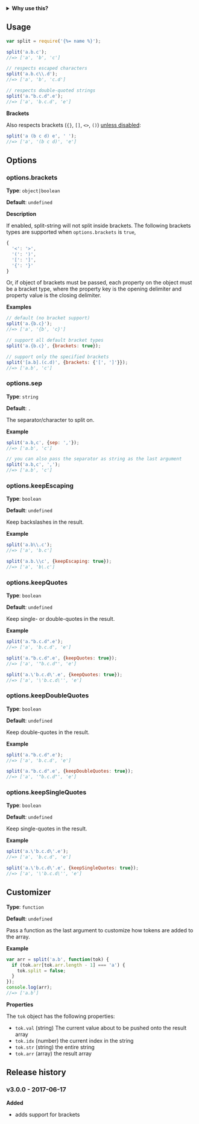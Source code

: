 <!-- section: Why use this? -->
<details>
  <summary><strong>Why use this?</strong></summary>

<br>

Although it's easy to split on a string:

```js
console.log('a.b.c'.split('.'));
//=> ['a', 'b', 'c']
```

It's more challenging to split a string whilst respecting escaped or quoted characters.

**Bad**

```js
console.log('a\\.b.c'.split('.'));
//=> ['a\\', 'b', 'c']

console.log('"a.b.c".d'.split('.'));
//=> ['"a', 'b', 'c"', 'd']
```

**Good**

```js
var split = require('{%= name %}');
console.log(split('a\\.b.c'));
//=> ['a.b', 'c']

console.log(split('"a.b.c".d'));
//=> ['a.b.c', 'd']
```

See the [options](#options) to learn how to choose the separator or retain quotes or escaping.

<br>

</details>


## Usage

```js
var split = require('{%= name %}');

split('a.b.c');
//=> ['a', 'b', 'c']

// respects escaped characters
split('a.b.c\\.d');
//=> ['a', 'b', 'c.d']

// respects double-quoted strings
split('a."b.c.d".e');
//=> ['a', 'b.c.d', 'e']
```

**Brackets**

Also respects brackets (`{}`, `[]`, `<>`, `()`) [unless disabled](#optionsbrackets):

```js
split('a (b c d) e', ' ');
//=> ['a', '(b c d)', 'e']
```

## Options

### options.brackets

**Type**: `object|boolean` 

**Default**: `undefined`

**Description**

If enabled, split-string will not split inside brackets. The following brackets types are supported when `options.brackets` is `true`,

```js
{
  '<': '>',
  '(': ')',
  '[': ']',
  '{': '}'
}
```

Or, if object of brackets must be passed, each property on the object must be a bracket type, where the property key is the opening delimiter and property value is the closing delimiter.

**Examples**

```js
// default (no bracket support)
split('a.{b.c}');
//=> ['a', '{b', 'c}']

// support all default bracket types
split('a.{b.c}', {brackets: true});

// support only the specified brackets
split('[a.b].(c.d)', {brackets: {'[', ']'}});
//=> ['a.b', 'c']
```

### options.sep

**Type**: `string`

**Default**: `.`

The separator/character to split on.

**Example**

```js
split('a.b,c', {sep: ','});
//=> ['a.b', 'c']

// you can also pass the separator as string as the last argument
split('a.b,c', ',');
//=> ['a.b', 'c']
```

### options.keepEscaping

**Type**: `boolean`

**Default**: `undefined`

Keep backslashes in the result.

**Example**

```js
split('a.b\\.c');
//=> ['a', 'b.c']

split('a.b.\\c', {keepEscaping: true});
//=> ['a', 'b\.c']
```

### options.keepQuotes

**Type**: `boolean`

**Default**: `undefined`

Keep single- or double-quotes in the result.

**Example**

```js
split('a."b.c.d".e');
//=> ['a', 'b.c.d', 'e']

split('a."b.c.d".e', {keepQuotes: true});
//=> ['a', '"b.c.d"', 'e']

split('a.\'b.c.d\'.e', {keepQuotes: true});
//=> ['a', '\'b.c.d\'', 'e']
```

### options.keepDoubleQuotes

**Type**: `boolean`

**Default**: `undefined`

Keep double-quotes in the result.

**Example**

```js
split('a."b.c.d".e');
//=> ['a', 'b.c.d', 'e']

split('a."b.c.d".e', {keepDoubleQuotes: true});
//=> ['a', '"b.c.d"', 'e']
```

### options.keepSingleQuotes

**Type**: `boolean`

**Default**: `undefined`

Keep single-quotes in the result.

**Example**

```js
split('a.\'b.c.d\'.e');
//=> ['a', 'b.c.d', 'e']

split('a.\'b.c.d\'.e', {keepSingleQuotes: true});
//=> ['a', '\'b.c.d\'', 'e']
```


## Customizer

**Type**: `function`

**Default**: `undefined`

Pass a function as the last argument to customize how tokens are added to the array.

**Example**

```js
var arr = split('a.b', function(tok) {
  if (tok.arr[tok.arr.length - 1] === 'a') {
    tok.split = false;
  }
});
console.log(arr);
//=> ['a.b']
```

**Properties**

The `tok` object has the following properties:

- `tok.val` (string) The current value about to be pushed onto the result array
- `tok.idx` (number) the current index in the string
- `tok.str` (string) the entire string
- `tok.arr` (array) the result array


## Release history

### v3.0.0 - 2017-06-17

**Added**

- adds support for brackets
